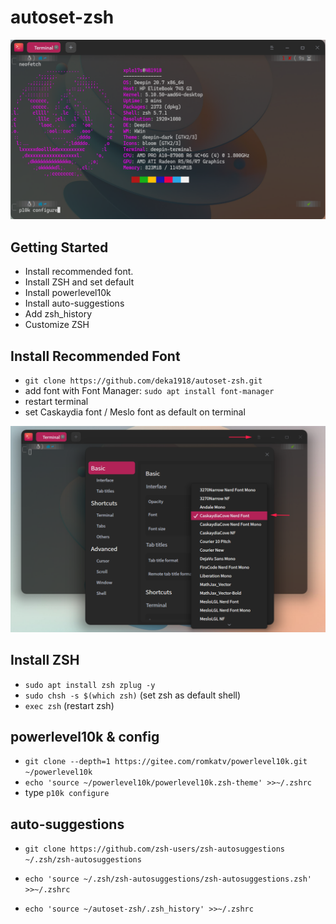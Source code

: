 # autoset-zsh

![cover](https://github.com/deka1918/autoset-zsh/blob/main/image/p10k.png?raw=true)

## Getting Started

- Install recommended font.
- Install ZSH and set default
- Install powerlevel10k
- Install auto-suggestions
- Add zsh_history
- Customize ZSH 

## Install Recommended Font

- `git clone https://github.com/deka1918/autoset-zsh.git`
- add font with Font Manager: `sudo apt install font-manager`
- restart terminal
- set Caskaydia font / Meslo font as default on terminal


![image](https://raw.githubusercontent.com/deka1918/autoset-zsh/main/image/dp.png)


## Install ZSH

- `sudo apt install zsh zplug -y`
- `sudo chsh -s $(which zsh)` (set zsh as default shell)
- `exec zsh` (restart zsh)

## powerlevel10k & config

- `git clone --depth=1 https://gitee.com/romkatv/powerlevel10k.git ~/powerlevel10k`
- `echo 'source ~/powerlevel10k/powerlevel10k.zsh-theme' >>~/.zshrc`
- type `p10k configure`


## auto-suggestions

- `git clone https://github.com/zsh-users/zsh-autosuggestions ~/.zsh/zsh-autosuggestions`
- `echo 'source ~/.zsh/zsh-autosuggestions/zsh-autosuggestions.zsh' >>~/.zshrc`

- `echo 'source ~/autoset-zsh/.zsh_history' >>~/.zshrc`

